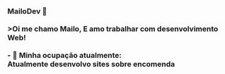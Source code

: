 ### MailoDev 🧪<br><br>>Oi me chamo Mailo, E amo trabalhar com desenvolvimento Web!<br><br> - 💼 Minha ocupação atualmente:<br>Atualmente desenvolvo sites sobre encomenda
